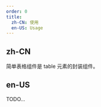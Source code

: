 ```yaml
---
order: 0
title:
  zh-CN: 使用
  en-US: Usage
---
```


## zh-CN

简单表格组件是 table 元素的封装组件。

## en-US

TODO...
